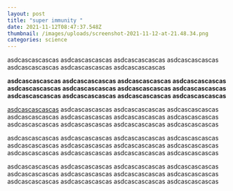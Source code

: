```yaml
---
layout: post
title: "super immunity "
date: 2021-11-12T08:47:37.548Z
thumbnail: /images/uploads/screenshot-2021-11-12-at-21.48.34.png
categories: science
---
```

asdcascascascas asdcascascascas asdcascascascas asdcascascascas asdcascascascas asdcascascascas asdcascascascas 

**asdcascascascas asdcascascascas asdcascascascas asdcascascascas asdcascascascas asdcascascascas asdcascascascas asdcascascascas asdcascascascas asdcascascascas asdcascascascas asdcascascascas** 

[asdcascascascas](https://google.com) asdcascascascas asdcascascascas asdcascascascas asdcascascascas asdcascascascas asdcascascascas asdcascascascas asdcascascascas asdcascascascas asdcascascascas asdcascascascas 

asdcascascascas asdcascascascas asdcascascascas asdcascascascas asdcascascascas asdcascascascas asdcascascascas asdcascascascas asdcascascascas asdcascascascas asdcascascascas asdcascascascas 

asdcascascascas asdcascascascas asdcascascascas asdcascascascas asdcascascascas asdcascascascas asdcascascascas asdcascascascas asdcascascascas asdcascascascas asdcascascascas asdcascascascas